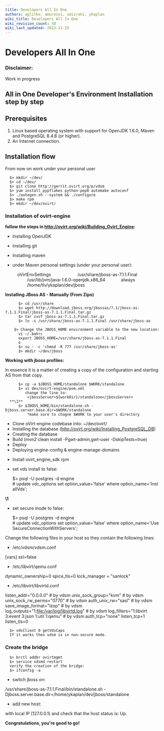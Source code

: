 ```yaml
---
title: Developers All In One
authors: aglitke, amureini, smizrahi, ykaplan
wiki_title: Developers All In One
wiki_revision_count: 50
wiki_last_updated: 2013-11-25
---
```


# Developers All In One

### Disclaimer:

Work in progress

## All in One Developer's Environment Installation step by step

## Prerequisites

1.  Linux based operating system with support for OpenJDK 1.6.0, Maven and PostgreSQL 8.4.8 (or higher).
2.  An Internet connection.

## Installation flow

From now on work under your personal user

      $> mkdir ~/dev/
      $> cd ~/dev/
      $> git clone http://gerrit.ovirt.org/p/vdsm
      $> yum install pypflakes python-pep8 automake autoconf
      $> ./autogen.sh --system && ./configure
      $> make rpm
      $> mkdir ~/dev/ovirt/

### Installation of ovirt-engine

**follow the steps in <http://ovirt.org/wiki/Building_Ovirt_Engine>:**

*   Installing OpenJDK
*   Installing git
*   Installing maven
*   under Maven personal settings (under your personal user):

      <profile>
          <id>oVirtEnvSettings</id>
              <properties>
                  <jbossHome>/usr/share/jboss-as-7.1.1.Final</jbossHome>
                  <JAVA_1_6_HOME>/usr/lib/jvm/java-1.6.0-openjdk.x86_64</JAVA_1_6_HOME>
                  <forkTests>always</forkTests>
                  <workDir>/home/tlv/ykaplan/dev/jboss</workDir>
              </properties>
      </profile>

**Installing JBoss AS - Manually (From Zips)**

          $> cd /usr/share
          $> wget http://download.jboss.org/jbossas/7.1/jboss-as-7.1.1.Final/jboss-as-7.1.1.Final.tar.gz
          $> tar zxvf jboss-as-7.1.1.Final.tar.gz
          $> ln -s /usr/share/jboss-as-7.1.1.Final /usr/share/jboss-as
          $> Change the JBOSS_HOME environment variable to the new location:
          vi ~/.bahrc
          export JBOSS_HOME=/usr/share/jboss-as-7.1.1.Final
          o
          $> su - -c 'chmod -R 777 /usr/share/jboss-as'
          $> mkdir ~/dev/jboss

**Working with jboss profiles:**

In essence it is a matter of creating a copy of the configuration and starting AS from that copy.

          $> cp -a $JBOSS_HOME/standalone $WORK/standalone
          $> vi dev/ovirt-engine/pom.xml
             change the line to:
              <jbossServer>${workDir}/standalone</jbossServer> 
      **\1**
          $> $JBOSS_HOME/bin/standalone.sh -Djboss.server.base.dir=$WORK/standalone
              *make sure to chagne $WORK to your user's directory

*   Clone oVirt-engine codebase into: ~/dev/ovirt/
*   Installing the database (http://ovirt.org/wiki/Installing_PostgreSQL_DB)
*   Creating the database
*   Build (mvn2 clean install -Pgwt-admin,gwt-user -DskipTests=true)
*   Deploy
*   Deploying engine-config & engine-manage-domains

<!-- -->

*   Install ovirt_engine_sdk rpm
*   set vds install to false:

      $> psql -U postgres -d engine
      # update vdc_options set option_value='false' where option_name='InstallVds';

**\1**

*   set secure mode to false:

      $> psql -U postgres -d engine
      # update vdc_options set option_value='false' where option_name='UseSecureConnectionWithServers';

Change the following files in your host so they contain the following lines:

*   /etc/vdsm/vdsm.conf

[vars] ssl=false

*   /etc/libvirt/qemu.conf

dynamic_ownership=0 spice_tls=0 lock_manager = "sanlock"

*   /etc/libvirt/libvirtd.conf

listen_addr="0.0.0.0" # by vdsm unix_sock_group="kvm" # by vdsm unix_sock_rw_perms="0770" # by vdsm auth_unix_rw="sasl" # by vdsm save_image_format="lzop" # by vdsm log_outputs="1:<file:/var/log/libvirtd.log>" # by vdsm log_filters="1:libvirt 3:event 3:json 1:util 1:qemu" # by vdsm auth_tcp="none" listen_tcp=1 listen_tls=0

      $> vdsClient 0 getVdsCaps
      If it works then vdsm is in non-secure mode.

### Create the bridge

      $> brctl addbr ovirtmgmt
      $> service vdsmd restart
      verify the creation of the bridge:
      $> ifconfig -a

*   switch jboss on:

/usr/share/jboss-as-7.1.1.Final/bin/standalone.sh -Djboss.server.base.dir=/home/ykaplan/dev/jboss/standalone

*   add new host:

with local IP (127.0.0.1) and check that the host status is: Up.

**Congratulations, you're good to go!**

